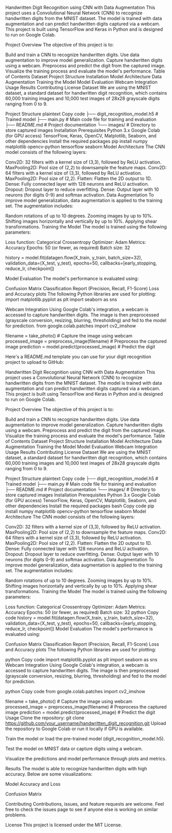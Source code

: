Handwritten Digit Recognition using CNN with Data Augmentation
This project uses a Convolutional Neural Network (CNN) to recognize handwritten digits from the MNIST dataset. The model is trained with data augmentation and can predict handwritten digits captured via a webcam. This project is built using TensorFlow and Keras in Python and is designed to run on Google Colab.

Project Overview
The objective of this project is to:

Build and train a CNN to recognize handwritten digits.
Use data augmentation to improve model generalization.
Capture handwritten digits using a webcam.
Preprocess and predict the digit from the captured image.
Visualize the training process and evaluate the model's performance.
Table of Contents
Dataset
Project Structure
Installation
Model Architecture
Data Augmentation
Training the Model
Model Evaluation
Webcam Integration
Usage
Results
Contributing
License
Dataset
We are using the MNIST dataset, a standard dataset for handwritten digit recognition, which contains 60,000 training images and 10,000 test images of 28x28 grayscale digits ranging from 0 to 9.

Project Structure
plaintext
Copy code
├── digit_recognition_model.h5     # Trained model
├── main.py                        # Main code file for training and evaluation
├── README.md                      # Project documentation
└── images/                        # Directory to store captured images
Installation
Prerequisites
Python 3.x
Google Colab (for GPU access)
TensorFlow, Keras, OpenCV, Matplotlib, Seaborn, and other dependencies
Install the required packages
pip install numpy matplotlib opencv-python tensorflow seaborn
Model Architecture
The CNN model consists of the following layers:

Conv2D: 32 filters with a kernel size of (3,3), followed by ReLU activation.
MaxPooling2D: Pool size of (2,2) to downsample the feature maps.
Conv2D: 64 filters with a kernel size of (3,3), followed by ReLU activation.
MaxPooling2D: Pool size of (2,2).
Flatten: Flatten the 2D output to 1D.
Dense: Fully connected layer with 128 neurons and ReLU activation.
Dropout: Dropout layer to reduce overfitting.
Dense: Output layer with 10 neurons (for digits 0-9) and softmax activation.
Data Augmentation
To improve model generalization, data augmentation is applied to the training set. The augmentation includes:

Random rotations of up to 10 degrees.
Zooming images by up to 10%.
Shifting images horizontally and vertically by up to 10%.
Applying shear transformations.
Training the Model
The model is trained using the following parameters:

Loss function: Categorical Crossentropy
Optimizer: Adam
Metrics: Accuracy
Epochs: 50 (or fewer, as required)
Batch size: 32

history = model.fit(datagen.flow(X_train, y_train, batch_size=32),
                    validation_data=(X_test, y_test),
                    epochs=50,
                    callbacks=[early_stopping, reduce_lr, checkpoint])


Model Evaluation
The model's performance is evaluated using:

Confusion Matrix
Classification Report (Precision, Recall, F1-Score)
Loss and Accuracy plots
The following Python libraries are used for plotting:
import matplotlib.pyplot as plt
import seaborn as sns

Webcam Integration
Using Google Colab's integration, a webcam is accessed to capture handwritten digits. The image is then preprocessed (grayscale conversion, resizing, blurring, thresholding) and fed to the model for prediction.
from google.colab.patches import cv2_imshow

filename = take_photo()  # Capture the image using webcam
processed_image = preprocess_image(filename)  # Preprocess the captured image
prediction = model.predict(processed_image)  # Predict the digit


Here's a README.md template you can use for your digit recognition project to upload to GitHub:

Handwritten Digit Recognition using CNN with Data Augmentation
This project uses a Convolutional Neural Network (CNN) to recognize handwritten digits from the MNIST dataset. The model is trained with data augmentation and can predict handwritten digits captured via a webcam. This project is built using TensorFlow and Keras in Python and is designed to run on Google Colab.

Project Overview
The objective of this project is to:

Build and train a CNN to recognize handwritten digits.
Use data augmentation to improve model generalization.
Capture handwritten digits using a webcam.
Preprocess and predict the digit from the captured image.
Visualize the training process and evaluate the model's performance.
Table of Contents
Dataset
Project Structure
Installation
Model Architecture
Data Augmentation
Training the Model
Model Evaluation
Webcam Integration
Usage
Results
Contributing
License
Dataset
We are using the MNIST dataset, a standard dataset for handwritten digit recognition, which contains 60,000 training images and 10,000 test images of 28x28 grayscale digits ranging from 0 to 9.

Project Structure
plaintext
Copy code
├── digit_recognition_model.h5     # Trained model
├── main.py                        # Main code file for training and evaluation
├── README.md                      # Project documentation
└── images/                        # Directory to store captured images
Installation
Prerequisites
Python 3.x
Google Colab (for GPU access)
TensorFlow, Keras, OpenCV, Matplotlib, Seaborn, and other dependencies
Install the required packages
bash
Copy code
pip install numpy matplotlib opencv-python tensorflow seaborn
Model Architecture
The CNN model consists of the following layers:

Conv2D: 32 filters with a kernel size of (3,3), followed by ReLU activation.
MaxPooling2D: Pool size of (2,2) to downsample the feature maps.
Conv2D: 64 filters with a kernel size of (3,3), followed by ReLU activation.
MaxPooling2D: Pool size of (2,2).
Flatten: Flatten the 2D output to 1D.
Dense: Fully connected layer with 128 neurons and ReLU activation.
Dropout: Dropout layer to reduce overfitting.
Dense: Output layer with 10 neurons (for digits 0-9) and softmax activation.
Data Augmentation
To improve model generalization, data augmentation is applied to the training set. The augmentation includes:

Random rotations of up to 10 degrees.
Zooming images by up to 10%.
Shifting images horizontally and vertically by up to 10%.
Applying shear transformations.
Training the Model
The model is trained using the following parameters:

Loss function: Categorical Crossentropy
Optimizer: Adam
Metrics: Accuracy
Epochs: 50 (or fewer, as required)
Batch size: 32
python
Copy code
history = model.fit(datagen.flow(X_train, y_train, batch_size=32),
                    validation_data=(X_test, y_test),
                    epochs=50,
                    callbacks=[early_stopping, reduce_lr, checkpoint])
Model Evaluation
The model's performance is evaluated using:

Confusion Matrix
Classification Report (Precision, Recall, F1-Score)
Loss and Accuracy plots
The following Python libraries are used for plotting:

python
Copy code
import matplotlib.pyplot as plt
import seaborn as sns
Webcam Integration
Using Google Colab's integration, a webcam is accessed to capture handwritten digits. The image is then preprocessed (grayscale conversion, resizing, blurring, thresholding) and fed to the model for prediction.

python
Copy code
from google.colab.patches import cv2_imshow

filename = take_photo()  # Capture the image using webcam
processed_image = preprocess_image(filename)  # Preprocess the captured image
prediction = model.predict(processed_image)  # Predict the digit
Usage
Clone the repository:
git clone https://github.com/your_username/handwritten_digit_recognition.git
Upload the repository to Google Colab or run it locally if GPU is available.

Train the model or load the pre-trained model (digit_recognition_model.h5).

Test the model on MNIST data or capture digits using a webcam.

Visualize the predictions and model performance through plots and metrics.

Results
The model is able to recognize handwritten digits with high accuracy. Below are some visualizations:

Model Accuracy and Loss

Confusion Matrix

Contributing
Contributions, issues, and feature requests are welcome. Feel free to check the issues page to see if anyone else is working on similar problems.

License
This project is licensed under the MIT License.

